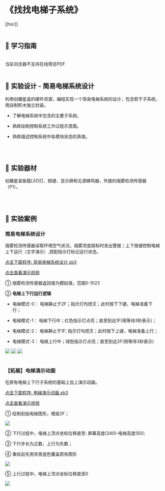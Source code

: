 # 《找找电梯子系统》

[[toc]]
<br><br>

## 📒 学习指南

<br>
<object data="/tutorial/starbox_yj/pdf/第20课找找电梯子系统.pdf" type="application/pdf" width=1200 height=800 name="找找电梯子系统">
当前浏览器不支持在线预览PDF
</object>

<br>
<br>

## 📐 实验设计 - 简易电梯系统设计

利用创趣星盒的硬件资源，编程实现一个简易电梯系统的设计，包含若干子系统，用自制积木独立封装。

- 了解电梯系统中包含的主要子系统。

- 熟练绘制控制系统工作过程示意图。

- 熟练描述控制系统中各模块状态的真值。

<br><br>

## 🧰 实验器材

创趣星盒板载LED灯、按键、显示屏和无源蜂鸣器，外接的烟雾检测传感器（P1）。

<br><br>

## 🌰 实验案例

### 简易电梯系统设计

烟雾检测传感器读取环境空气状况，烟雾浓度超标时发出警报；上下按键控制电梯上下运行（文字演示）,搭配指示灯标记运行状态。

<a href="/tutorial/starbox_yj/sb3/06/简易电梯系统设计.sb3">点击下载程序: 简易电梯系统设计.sb3</a>

<a href="https://www.cfunworld.com" target="_blank">点击查看演示视频</a>

① 烟雾检测传感器返回值为模拟值，范围0-1023

② **电梯上下行运行逻辑**

- 电梯模式-0： 电梯静止于2F；指示灯均熄灭；此时按下下键，电梯准备下行；

- 电梯模式-1： 电梯下行中；红色指示灯点亮；直至到达1F(用等待3秒表示)；

- 电梯模式-2： 电梯静止于1F; 指示灯均熄灭；此时按下上键，电梯准备上行；

- 电梯模式-3： 电梯上行中；绿色指示灯点亮；直至到达2F(用等待3秒表示)

<img src="/images/06/简易电梯系统设计1.png">

<img src="/images/06/简易电梯系统设计2.png">

<img src="/images/06/简易电梯系统设计3.png">

<br>
<br>

### 【拓展】电梯演示动画

在原有电梯上下行子系统的基础上加上演示动画。

<a href="/tutorial/starbox_yj/sb3/06/电梯演示动画.sb3">点击下载程序: 电梯演示动画.sb3</a>

<a href="https://www.cfunworld.com" target="_blank">点击查看演示视频</a>

① 绘制初始电梯图形，楼层2F；

<img src="/images/06/电梯演示动画1.png">

② 下行过程中，电梯上顶点坐标位移直至: 屏幕高度(240)-电梯高度(50);

③ 下行步长为正数，上行为负数；

④ 重绘前先用背景底色覆盖原有图形

<img src="/images/06/电梯演示动画2.png">

⑤ 上行过程中，电梯上顶点坐标位移直至0

<img src="/images/06/电梯演示动画3.png">









